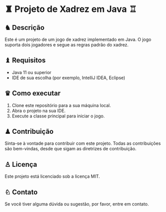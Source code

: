 # ♜ Projeto de Xadrez em Java ♖

## ♞ Descrição
Este é um projeto de um jogo de xadrez implementado em Java. O jogo suporta dois jogadores e segue as regras padrão do xadrez.

## ♝ Requisitos
- Java 11 ou superior
- IDE de sua escolha (por exemplo, IntelliJ IDEA, Eclipse)

## ♛ Como executar
1. Clone este repositório para a sua máquina local.
2. Abra o projeto na sua IDE.
3. Execute a classe principal para iniciar o jogo.

## ♟ Contribuição
Sinta-se à vontade para contribuir com este projeto. Todas as contribuições são bem-vindas, desde que sigam as diretrizes de contribuição.

## ♙ Licença
Este projeto está licenciado sob a licença MIT.

## ♘ Contato
Se você tiver alguma dúvida ou sugestão, por favor, entre em contato.

